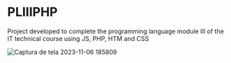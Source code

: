 # PLIIIPHP
Project developed to complete the programming language module III of the IT technical course using JS, PHP, HTM and CSS


![Captura de tela 2023-11-06 185809](https://github.com/Julianadev/PLIIIPHP/assets/68672538/f30c210b-31be-4077-94ad-e51a9ba0d094)
